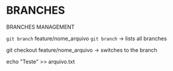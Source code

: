 # BRANCHES

BRANCHES MANAGEMENT

`git branch` feature/nome_arquivo
`git branch` -> lists all branches

git checkout feature/nome_arquivo -> switches to the branch

echo "Teste" >> arquivo.txt
